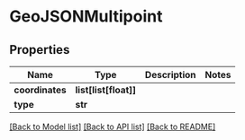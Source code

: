 # GeoJSONMultipoint

## Properties
Name | Type | Description | Notes
------------ | ------------- | ------------- | -------------
**coordinates** | **list[list[float]]** |  | 
**type** | **str** |  | 

[[Back to Model list]](../README.md#documentation-for-models) [[Back to API list]](../README.md#documentation-for-api-endpoints) [[Back to README]](../README.md)

